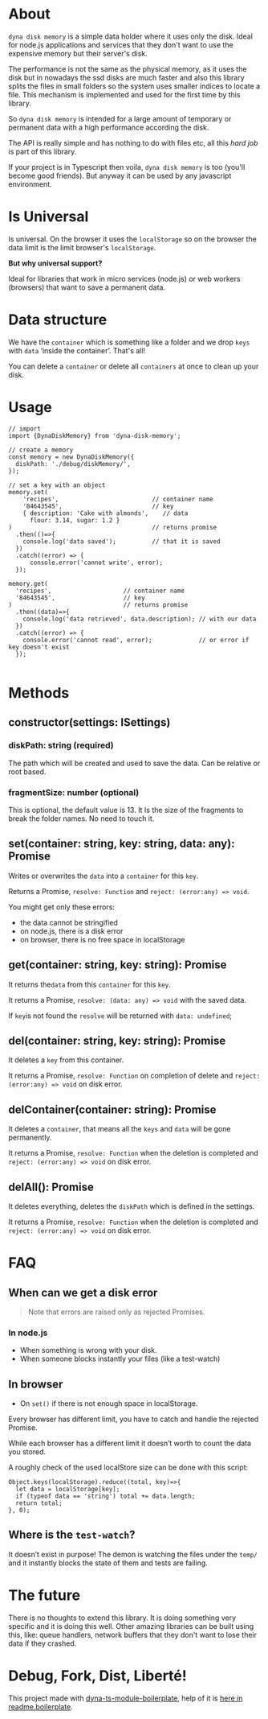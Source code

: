 # About

`dyna disk memory` is a simple data holder where it uses only the disk. Ideal for node.js applications and services that they don't want to use the expensive memory but their server's disk.

The performance is not the same as the physical memory, as it uses the disk but in nowadays the ssd disks are much faster and also this library splits the files in small folders so the system uses smaller indices to locate a file. This mechanism is implemented and used for the first time by this library.

So `dyna disk memory` is intended for a large amount of temporary or permanent data with a high performance according the disk.

The API is really simple and has nothing to do with files etc, all this _hard job_ is part of this library.

If your project is in Typescript then voila, `dyna disk memory`  is too (you'll become good friends). But anyway it can be used by any javascript environment.

# Is Universal

Is universal. On the browser it uses the `localStorage` so on the browser the data limit is the limit browser's `localStorage`.

**But why universal support?**

Ideal for libraries that work in micro services (node.js) or web workers (browsers) that want to save a permanent data.

# Data structure

We have the `container` which is something like a folder and  we drop `keys` with `data` ‘inside the container’. That's all!

You can delete a `container` or delete all `containers` at once to clean up your disk.  

# Usage

```
// import
import {DynaDiskMemory} from 'dyna-disk-memory';

// create a memory
const memory = new DynaDiskMemory({
  diskPath: './debug/diskMemory/',
});

// set a key with an object
memory.set(
    'recipes',                          // container name
    '84643545',                         // key
    { description: 'Cake with almonds',    // data
      flour: 3.14, sugar: 1.2 }    
)                                       // returns promise
  .then(()=>{
    console.log('data saved');          // that it is saved
  })
  .catch((error) => {
      console.error('cannot write', error);
  });
 
memory.get(
  'recipes',                    // container name
  '84643545',                   // key
)                               // returns promise
  .then((data)=>{
    console.log('data retrieved', data.description); // with our data
  })
  .catch((error) => {
    console.error('cannot read', error);             // or error if key doesn't exist
  });


```

# Methods

## constructor(settings: ISettings)

### diskPath: string (required)

The path which will be created and used to save the data. Can be relative or root based.

### fragmentSize: number (optional)

This is optional, the default value is 13. It Is the size of the fragments to break the folder names. No need to touch it.

## set(container: string, key: string, data: any): Promise<undefined>

Writes or overwrites the `data` into a `container` for this `key`.

Returns a Promise, `resolve: Function` and `reject: (error:any) => void`.

You might get only these errors:
- the data cannot be stringified
- on node.js, there is a disk error
- on browser, there is no free space in localStorage

## get(container: string, key: string): Promise<any>

It returns the`data` from this `container` for this `key`.

It returns a Promise, `resolve: (data: any) => void` with the saved data.

If `key`is not found the `resolve` will be returned with `data: undefined`;

## del(container: string, key: string): Promise<any>

It deletes a `key` from this container.

It returns a Promise, `resolve: Function` on completion of delete and `reject: (error:any) => void` on disk error.

## delContainer(container: string): Promise<undefined>

It deletes a `container`, that means all the `keys` and `data` will be gone permanently.

It returns a Promise, `resolve: Function` when the deletion is completed and `reject: (error:any) => void` on disk error.

## delAll(): Promise<undefined>

It deletes everything, deletes the `diskPath` which is defined in the settings.

It returns a Promise, `resolve: Function` when the deletion is completed and `reject: (error:any) => void` on disk error.

# FAQ

## When can we get a disk error

> Note that errors are raised only as rejected Promises.

### In node.js

- When something is wrong with your disk.
- When someone blocks instantly your files (like a test-watch)

## In browser

- On `set()` if there is not enough space in localStorage.

Every browser has different limit, you have to catch and handle the rejected Promise. 

While each browser has a different limit it doesn’t worth to count the data you stored.

A roughly check of the used localStore size can be done with this script:

```
Object.keys(localStorage).reduce((total, key)=>{
  let data = localStorage[key];
  if (typeof data == 'string') total += data.length;
  return total;
}, 0);
```

## Where is the `test-watch`?

It doesn’t exist in purpose! The demon is watching the files under the `temp/` and it instantly blocks the state of them and tests are failing.

# The future

There is no thoughts to extend this library. It is doing something very specific and it is doing this well. Other amazing libraries can be built using this, like: queue handlers, network buffers that they don't want to lose their data if they crashed.

# Debug, Fork, Dist, Liberté!

This project made with [dyna-ts-module-boilerplate](https://github.com/aneldev/dyna-ts-module-boilerplate), help of it is [here in readme.boilerplate](./readme.boilerplate.md).
